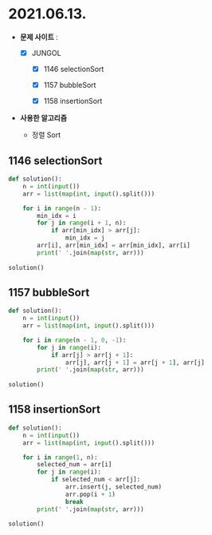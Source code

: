 # 2021.06.13.

- **문제 사이트** : 
  - [x] JUNGOL
    - [x] 1146 selectionSort
    - [x] 1157 bubbleSort
    - [x] 1158 insertionSort


- **사용한 알고리즘**
  
  - 정렬 Sort
  
  

## 1146 selectionSort

```python
def solution():
    n = int(input())
    arr = list(map(int, input().split()))

    for i in range(n - 1):
        min_idx = i
        for j in range(i + 1, n):
            if arr[min_idx] > arr[j]:
                min_idx = j
        arr[i], arr[min_idx] = arr[min_idx], arr[i]
        print(' '.join(map(str, arr)))
    
solution()
```



## 1157 bubbleSort

```python
def solution():
    n = int(input())
    arr = list(map(int, input().split()))

    for i in range(n - 1, 0, -1):
        for j in range(i):
            if arr[j] > arr[j + 1]:
                arr[j], arr[j + 1] = arr[j + 1], arr[j]
        print(' '.join(map(str, arr)))
    
solution()
```



## 1158 insertionSort

```python
def solution():
    n = int(input())
    arr = list(map(int, input().split()))

    for i in range(1, n):
        selected_num = arr[i]
        for j in range(i):
            if selected_num < arr[j]:
                arr.insert(j, selected_num)
                arr.pop(i + 1)
                break
        print(' '.join(map(str, arr)))

solution()
```

